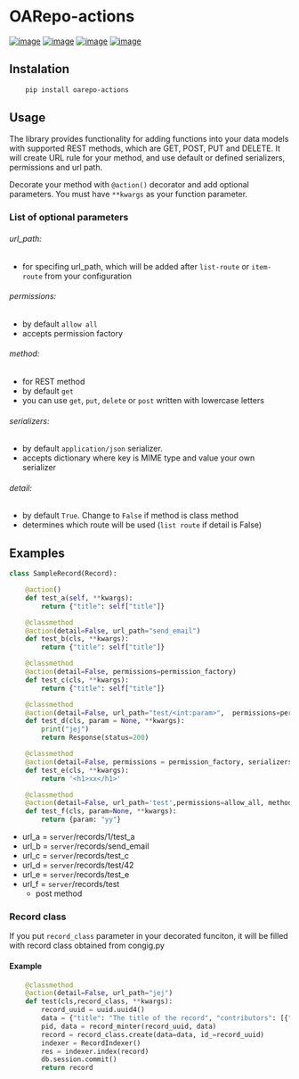 OARepo-actions
==============

[![image][]][1]
[![image][2]][3]
[![image][4]][5]
[![image][6]][7]

Instalation
----------
```bash
    pip install oarepo-actions
```
Usage
----------
The library provides functionality for adding functions into your data models with supported REST methods, which are GET, POST, PUT and DELETE.
It will create URL rule for your method, and use default or defined serializers, permissions and url path.

Decorate your method with ```@action()``` decorator and add optional parameters. You must have ``**kwargs`` as your function parameter.

### List of optional parameters
###### url_path: 
- for specifing url_path, which will be added after ```list-route``` or ```item-route``` from your configuration
###### permissions:
- by default ```allow all```
- accepts permission factory
###### method:
- for REST method
- by default ```get```
- you can use ```get```, ```put```, ```delete``` or ```post``` written with lowercase letters
###### serializers:
- by default `application/json` serializer. 
- accepts dictionary where key is MIME type and value your own serializer
###### detail: 
- by default ```True```. Change to ```False``` if method is class method
- determines which route will be used (```list route``` if detail is False)

Examples
--------
```python
class SampleRecord(Record):

    @action()
    def test_a(self, **kwargs):
        return {"title": self["title"]}

    @classmethod
    @action(detail=False, url_path="send_email")
    def test_b(cls, **kwargs):
        return {"title": self["title"]}

    @classmethod
    @action(detail=False, permissions=permission_factory)
    def test_c(cls, **kwargs):
        return {"title": self["title"]}

    @classmethod
    @action(detail=False, url_path="test/<int:param>",  permissions=permission_factory)
    def test_d(cls, param = None, **kwargs):
        print("jej")
        return Response(status=200)

    @classmethod
    @action(detail=False, permissions = permission_factory, serializers = {'text/html': make_response})
    def test_e(cls, **kwargs):
        return '<h1>xx</h1>'

    @classmethod
    @action(detail=False, url_path='test',permissions=allow_all, method='post')
    def test_f(cls, param=None, **kwargs):
        return {param: "yy"}

```
- url_a = ```server```/records/1/test_a
- url_b = ```server```/records/send_email
- url_c = ```server```/records/test_c
- url_d = ```server```/records/test/42
- url_e = ```server```/records/test_e
- url_f = ```server```/records/test
    - post method

### Record class
If you put ``record_class`` parameter in your decorated funciton, it will be filled with record class obtained from congig.py

#### Example
```python
    @classmethod
    @action(detail=False, url_path="jej")
    def test(cls,record_class, **kwargs):
        record_uuid = uuid.uuid4()
        data = {"title": "The title of the record", "contributors": [{"name": "something"}]}
        pid, data = record_minter(record_uuid, data)
        record = record_class.create(data=data, id_=record_uuid)
        indexer = RecordIndexer()
        res = indexer.index(record)
        db.session.commit()
        return record

```

  [image]: https://img.shields.io/travis/oarepo-actions/oarepo-actions.svg
  [1]: https://travis-ci.org/oarepo/oarepo-actions
  [2]: https://img.shields.io/coveralls/oarepo/oarepo-actions.svg
  [3]: https://coveralls.io/r/oarepo/oarepo-actions
  [4]: https://img.shields.io/github/license/oarepo/oarepo-actions.svg
  [5]: https://github.com/oarepo/oarepo-actions/blob/master/LICENSE
  [6]: https://img.shields.io/pypi/v/oarepo-actions.svg
  [7]: https://pypi.org/pypi/oarepo-actions